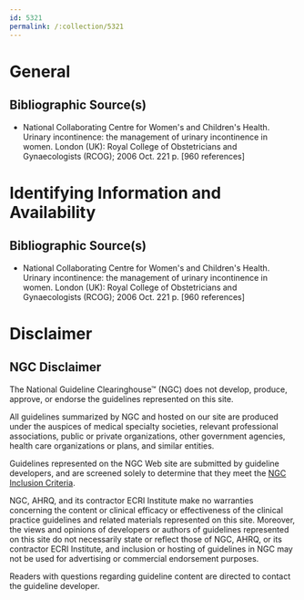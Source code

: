 ```yaml
---
id: 5321
permalink: /:collection/5321
---
```


# General

## Bibliographic Source(s)

- National Collaborating Centre for Women's and Children's Health. Urinary incontinence: the management of urinary incontinence in women. London (UK): Royal College of Obstetricians and Gynaecologists (RCOG); 2006 Oct. 221 p. [960 references]

# Identifying Information and Availability

## Bibliographic Source(s)

- National Collaborating Centre for Women's and Children's Health. Urinary incontinence: the management of urinary incontinence in women. London (UK): Royal College of Obstetricians and Gynaecologists (RCOG); 2006 Oct. 221 p. [960 references]

# Disclaimer

## NGC Disclaimer

The National Guideline Clearinghouse™ (NGC) does not develop, produce, approve, or endorse the guidelines represented on this site.

All guidelines summarized by NGC and hosted on our site are produced under the auspices of medical specialty societies, relevant professional associations, public or private organizations, other government agencies, health care organizations or plans, and similar entities.

Guidelines represented on the NGC Web site are submitted by guideline developers, and are screened solely to determine that they meet the [NGC Inclusion Criteria](/help-and-about/summaries/inclusion-criteria).

NGC, AHRQ, and its contractor ECRI Institute make no warranties concerning the content or clinical efficacy or effectiveness of the clinical practice guidelines and related materials represented on this site. Moreover, the views and opinions of developers or authors of guidelines represented on this site do not necessarily state or reflect those of NGC, AHRQ, or its contractor ECRI Institute, and inclusion or hosting of guidelines in NGC may not be used for advertising or commercial endorsement purposes.

Readers with questions regarding guideline content are directed to contact the guideline developer.

